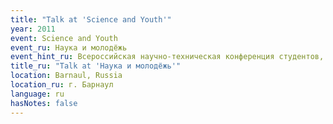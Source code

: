```yaml
---
title: "Talk at 'Science and Youth'"
year: 2011
event: Science and Youth
event_ru: Наука и молодёжь
event_hint_ru: Всероссийская научно-техническая конференция студентов, аспирантов и молодых учёных
title_ru: "Talk at 'Наука и молодёжь'"
location: Barnaul, Russia
location_ru: г. Барнаул
language: ru
hasNotes: false
---
```

